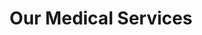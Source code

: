 ---
title: "Our Medical Services"
category: "category"
items:
  - "Physiotherapy"
  - "Occupational Therapy"
  - "Speech Therapy"
  - "Developmental Therapy"
  - "Psychological Services"
  - "Early Intervention"
  - "Sensory Integration"
  - "Special Education"
  - "Behavioral Management"
order: 1
---